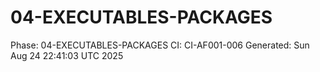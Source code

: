 # 04-EXECUTABLES-PACKAGES
Phase: 04-EXECUTABLES-PACKAGES
CI: CI-AF001-006
Generated: Sun Aug 24 22:41:03 UTC 2025
